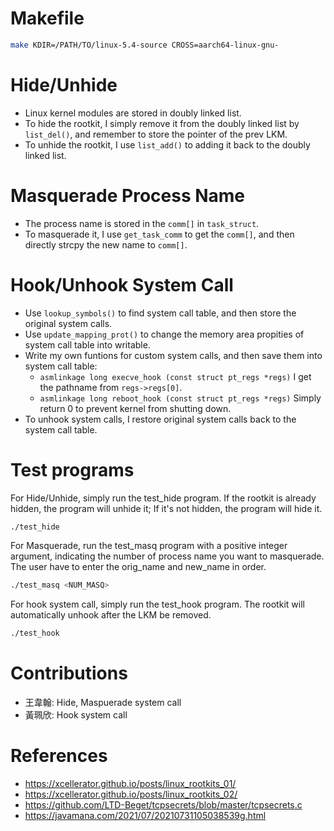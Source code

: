 # Makefile
```bash
make KDIR=/PATH/TO/linux-5.4-source CROSS=aarch64-linux-gnu-
```

# Hide/Unhide
* Linux kernel modules are stored in doubly linked list.
* To hide the rootkit, I simply remove it from the doubly linked list by `list_del()`, and remember to store the pointer of the prev LKM.
* To unhide the rootkit, I use `list_add()` to adding it back to the doubly linked list.

# Masquerade Process Name
* The process name is stored in the `comm[]` in `task_struct`.
* To masquerade it, I use `get_task_comm` to get the `comm[]`, and then directly strcpy the new name to `comm[]`.

# Hook/Unhook System Call
* Use `lookup_symbols()` to find system call table, and then store the original system calls.
* Use `update_mapping_prot()` to change the memory area propities of system call table into writable.
* Write my own funtions for custom system calls, and then save them into system call table:
    * `asmlinkage long execve_hook (const struct pt_regs *regs)`
    I get the pathname from `regs->regs[0]`.
    * `asmlinkage long reboot_hook (const struct pt_regs *regs)`
    Simply return 0 to prevent kernel from shutting down.
* To unhook system calls, I restore original system calls back to the system call table.

# Test programs

For Hide/Unhide, simply run the test_hide program. If the rootkit is already hidden, the program will unhide it; If it's not hidden, the program will hide it.
```bash
./test_hide
```

For Masquerade, run the test_masq program with a positive integer argument, indicating the number of process name you want to masquerade. The user have to enter the orig_name and new_name in order.
```bash
./test_masq <NUM_MASQ>
```

For hook system call, simply run the test_hook program. The rootkit will automatically unhook after the LKM be removed.
```bash
./test_hook
```
# Contributions
* 王韋翰: Hide, Maspuerade system call
* 黃珮欣: Hook system call

# References
* https://xcellerator.github.io/posts/linux_rootkits_01/
* https://xcellerator.github.io/posts/linux_rootkits_02/
* https://github.com/LTD-Beget/tcpsecrets/blob/master/tcpsecrets.c
* https://javamana.com/2021/07/20210731105038539g.html